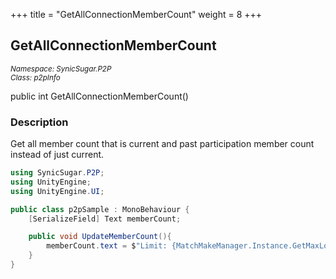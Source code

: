 +++
title = "GetAllConnectionMemberCount"
weight = 8
+++
## GetAllConnectionMemberCount
<small>*Namespace: SynicSugar.P2P* <br>
*Class: p2pInfo* </small>

public int GetAllConnectionMemberCount()<br>

### Description
Get all member count that is current and past participation member count instead of just current.


```cs
using SynicSugar.P2P;
using UnityEngine;
using UnityEngine.UI;

public class p2pSample : MonoBehaviour {
    [SerializeField] Text memberCount;

    public void UpdateMemberCount(){
        memberCount.text = $"Limit: {MatchMakeManager.Instance.GetMaxLobbyMemberCount()} / Room {MatchMakeManager.Instance.GetMaxLobbyMemberCount() - p2pInfo.Instance.GetAllConnectionMemberCount()} / Current {p2pInfo.Instance.GetCurrentConnectionMemberCount()}";
    }
}
```